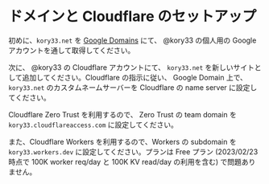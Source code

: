 # ドメインと Cloudflare のセットアップ

初めに、`kory33.net` を [Google Domains](https://domains.google.com/) にて、 @kory33 の個人用の Google アカウントを通して取得してください。

次に、 @kory33 の Cloudflare アカウントにて、 `kory33.net` を新しいサイトとして追加してください。Cloudflare の指示に従い、 Google Domain 上で、 `kory33.net` のカスタムネームサーバーを Cloudflare の name server に設定してください。

Cloudflare Zero Trust を利用するので、 Zero Trust の team domain を `kory33.cloudflareaccess.com` に設定してください。

また、Cloudflare Workers を利用するので、Workers の subdomain を `kory33.workers.dev` に設定してください。プランは Free プラン (2023/02/23 時点で 100K worker req/day と 100K KV read/day の利用を含む) で問題ありません。
